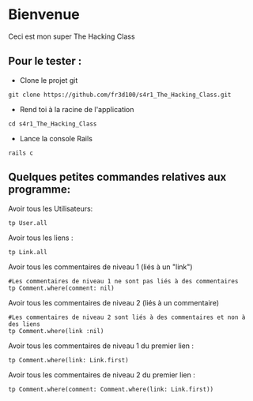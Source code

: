 # Bienvenue

Ceci est mon super The Hacking Class

## Pour le tester :

* Clone le projet git
```
git clone https://github.com/fr3d100/s4r1_The_Hacking_Class.git
```

* Rend toi à la racine de l'application
```
cd s4r1_The_Hacking_Class
```

* Lance la console Rails 
```
rails c
```

## Quelques petites commandes relatives aux programme:

Avoir tous les Utilisateurs:
```
tp User.all
```

Avoir tous les liens :
```
tp Link.all
```

Avoir tous les commentaires de niveau 1 (liés à un "link")
```
#Les commentaires de niveau 1 ne sont pas liés à des commentaires
tp Comment.where(comment: nil)
```

Avoir tous les commentaires de niveau 2 (liés à un commentaire)
```
#Les commentaires de niveau 2 sont liés à des commentaires et non à des liens
tp Comment.where(link :nil)
```

Avoir tous les commentaires de niveau 1 du premier lien :
```
tp Comment.where(link: Link.first)
```

Avoir tous les commentaires de niveau 2 du premier lien :
```
tp Comment.where(comment: Comment.where(link: Link.first))
```

